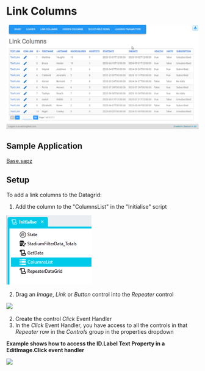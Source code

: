 # Link Columns

![](images/LinkColumnView.gif)

## Sample Application
[Base.sapz](Stadium6/Base.sapz?raw=true)

## Setup

To add a link columns to the Datagrid: 

1. Add the column to the "ColumnsList" in the "Initialise" script

![](images/ColumnsListAdd.png)

2. Drag an *Image*, *Link* or *Button* control into the *Repeater* control

![](images/EditLink.png)

2. Create the control *Click* Event Handler
3. In the *Click* Event Handler, you have access to all the controls in that *Repeater* row in the *Controls* group in the properties dropdown

**Example shows how to access the ID.Label Text Property in a EditImage.Click event handler**

![](images/AccessColumnValues.png)
